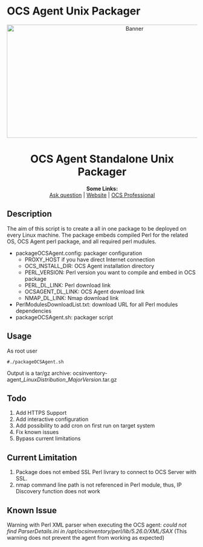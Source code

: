 # OCS Agent Unix Packager

<p align="center">
  <img src="https://cdn.ocsinventory-ng.org/common/banners/banner660px.png" height=300 width=660 alt="Banner">
</p>

<h1 align="center">OCS Agent Standalone Unix Packager</h1>
<p align="center">
  <b>Some Links:</b><br>
  <a href="http://ask.ocsinventory-ng.org">Ask question</a> |
  <a href="https://www.ocsinventory-ng.org/?utm_source=github-ocs">Website</a> |
  <a href="https://www.ocsinventory-ng.org/en/#ocs-pro-en">OCS Professional</a>
</p>

## Description

The aim of this script is to create a all in one package to be deployed on every Linux machine.
The package embeds compiled Perl for the related OS, OCS Agent perl package, and all required perl mudules.

* packageOCSAgent.config: packager configuration
    * PROXY_HOST if you have direct Internet connection
    * OCS_INSTALL_DIR: OCS Agent installation directory
    * PERL_VERSION: Perl version you want to compile and embed in OCS package
    * PERL_DL_LINK: Perl download link
    * OCSAGENT_DL_LINK: OCS Agent download link
    * NMAP_DL_LINK: Nmap download link
* PerlModulesDownloadList.txt: download URL for all Perl modules dependencies
* packageOCSAgent.sh: packager script

## Usage

As root user
```shell
#./packageOCSAgent.sh
```

Output is a tar/gz archive: ocsinventory-agent_*LinuxDistribution*_*MajorVersion*.tar.gz

## Todo

1. Add HTTPS Support
2. Add interactive configuration
3. Add possibility to add cron on first run on target system
4. Fix known issues
5. Bypass current limitations

## Current Limitation

1. Package does not embed SSL Perl livrary to connect to OCS Server with SSL.
2. nmap command line path is not referenced in Perl module, thus, IP Discovery function does not work

## Known Issue

Warning with Perl XML parser when executing the OCS agent:
*could not find ParserDetails.ini in /opt/ocsinventory/perl/lib/5.26.0/XML/SAX*
(This warning does not prevent the agent from working as expected)
